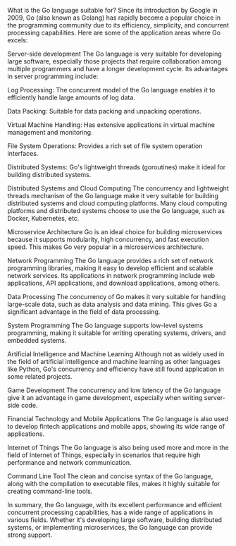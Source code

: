 What is the Go language suitable for?
Since its introduction by Google in 2009, Go (also known as Golang) has rapidly become a popular choice in the programming community due to its efficiency, simplicity, and concurrent processing capabilities. Here are some of the application areas where Go excels:

Server-side development
The Go language is very suitable for developing large software, especially those projects that require collaboration among multiple programmers and have a longer development cycle. Its advantages in server programming include:

Log Processing: The concurrent model of the Go language enables it to efficiently handle large amounts of log data.

Data Packing: Suitable for data packing and unpacking operations.

Virtual Machine Handling: Has extensive applications in virtual machine management and monitoring.

File System Operations: Provides a rich set of file system operation interfaces.

Distributed Systems: Go's lightweight threads (goroutines) make it ideal for building distributed systems.

Distributed Systems and Cloud Computing
The concurrency and lightweight threads mechanism of the Go language make it very suitable for building distributed systems and cloud computing platforms. Many cloud computing platforms and distributed systems choose to use the Go language, such as Docker, Kubernetes, etc.

Microservice Architecture
Go is an ideal choice for building microservices because it supports modularity, high concurrency, and fast execution speed. This makes Go very popular in a microservices architecture.

Network Programming
The Go language provides a rich set of network programming libraries, making it easy to develop efficient and scalable network services. Its applications in network programming include web applications, API applications, and download applications, among others.

Data Processing
The concurrency of Go makes it very suitable for handling large-scale data, such as data analysis and data mining. This gives Go a significant advantage in the field of data processing.

System Programming
The Go language supports low-level systems programming, making it suitable for writing operating systems, drivers, and embedded systems.

Artificial Intelligence and Machine Learning
Although not as widely used in the field of artificial intelligence and machine learning as other languages like Python, Go's concurrency and efficiency have still found application in some related projects.

Game Development
The concurrency and low latency of the Go language give it an advantage in game development, especially when writing server-side code.

Financial Technology and Mobile Applications
The Go language is also used to develop fintech applications and mobile apps, showing its wide range of applications.

Internet of Things
The Go language is also being used more and more in the field of Internet of Things, especially in scenarios that require high performance and network communication.

Command Line Tool
The clean and concise syntax of the Go language, along with the compilation to executable files, makes it highly suitable for creating command-line tools.

In summary, the Go language, with its excellent performance and efficient concurrent processing capabilities, has a wide range of applications in various fields. Whether it's developing large software, building distributed systems, or implementing microservices, the Go language can provide strong support.
